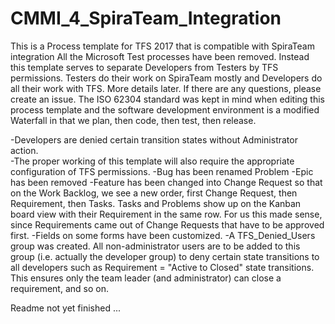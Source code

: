 # CMMI_4_SpiraTeam_Integration
This is a Process template for TFS 2017 that is compatible with SpiraTeam integration
All the Microsoft Test processes have been removed.  Instead this template serves to separate Developers from Testers by TFS permissions.  Testers do their work on SpiraTeam mostly and Developers do all their work with TFS.  More details later.  If there are any questions, please create an issue.
The ISO 62304 standard was kept in mind when editing this process template and the software development environment is a modified Waterfall in that we plan, then code, then test, then release.

-Developers are denied certain transition states without Administrator action.  
-The proper working of this template will also require the appropriate configuration of TFS permissions.
-Bug has been renamed Problem
-Epic has been removed
-Feature has been changed into Change Request so that on the Work Backlog, we see a new order, first Change Request, then Requirement, then Tasks.  Tasks and Problems show up on the Kanban board view with their Requirement in the same row.  For us this made sense, since Requirements came out of Change Requests that have to be approved first.
-Fields on some forms have been customized.
-A TFS_Denied_Users group was created.  All non-administrator users are to be added to this group (i.e. actually the developer group) to deny certain state transitions to all developers such as Requirement = "Active to Closed" state transitions.  This ensures only the team leader (and administrator) can close a requirement, and so on.

Readme not yet finished ...
